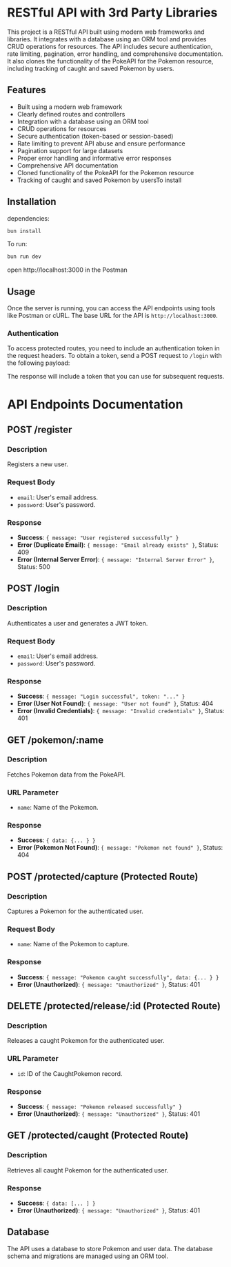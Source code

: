 # RESTful API with 3rd Party Libraries

This project is a RESTful API built using modern web frameworks and libraries. It integrates with a database using an ORM tool and provides CRUD operations for resources. The API includes secure authentication, rate limiting, pagination, error handling, and comprehensive documentation. It also clones the functionality of the PokeAPI for the Pokemon resource, including tracking of caught and saved Pokemon by users.

## Features

- Built using a modern web framework
- Clearly defined routes and controllers
- Integration with a database using an ORM tool
- CRUD operations for resources
- Secure authentication (token-based or session-based)
- Rate limiting to prevent API abuse and ensure performance
- Pagination support for large datasets
- Proper error handling and informative error responses
- Comprehensive API documentation
- Cloned functionality of the PokeAPI for the Pokemon resource
- Tracking of caught and saved Pokemon by usersTo install 

## Installation
dependencies:
```sh
bun install
```

To run:
```sh
bun run dev
```

open http://localhost:3000 in the Postman

## Usage

Once the server is running, you can access the API endpoints using tools like Postman or cURL. The base URL for the API is `http://localhost:3000`.

### Authentication

To access protected routes, you need to include an authentication token in the request headers. To obtain a token, send a POST request to `/login` with the following payload:


The response will include a token that you can use for subsequent requests.

# API Endpoints Documentation

## POST /register

### Description
Registers a new user.

### Request Body
- `email`: User's email address.
- `password`: User's password.

### Response
- **Success**: `{ message: "User registered successfully" }`
- **Error (Duplicate Email)**: `{ message: "Email already exists" }`, Status: 409
- **Error (Internal Server Error)**: `{ message: "Internal Server Error" }`, Status: 500

## POST /login

### Description
Authenticates a user and generates a JWT token.

### Request Body
- `email`: User's email address.
- `password`: User's password.

### Response
- **Success**: `{ message: "Login successful", token: "..." }`
- **Error (User Not Found)**: `{ message: "User not found" }`, Status: 404
- **Error (Invalid Credentials)**: `{ message: "Invalid credentials" }`, Status: 401

## GET /pokemon/:name

### Description
Fetches Pokemon data from the PokeAPI.

### URL Parameter
- `name`: Name of the Pokemon.

### Response
- **Success**: `{ data: {... } }`
- **Error (Pokemon Not Found)**: `{ message: "Pokemon not found" }`, Status: 404

## POST /protected/capture (Protected Route)

### Description
Captures a Pokemon for the authenticated user.

### Request Body
- `name`: Name of the Pokemon to capture.

### Response
- **Success**: `{ message: "Pokemon caught successfully", data: {... } }`
- **Error (Unauthorized)**: `{ message: "Unauthorized" }`, Status: 401

## DELETE /protected/release/:id (Protected Route)

### Description
Releases a caught Pokemon for the authenticated user.

### URL Parameter
- `id`: ID of the CaughtPokemon record.

### Response
- **Success**: `{ message: "Pokemon released successfully" }`
- **Error (Unauthorized)**: `{ message: "Unauthorized" }`, Status: 401

## GET /protected/caught (Protected Route)

### Description
Retrieves all caught Pokemon for the authenticated user.

### Response
- **Success**: `{ data: [... ] }`
- **Error (Unauthorized)**: `{ message: "Unauthorized" }`, Status: 401

## Database

The API uses a database to store Pokemon and user data. The database schema and migrations are managed using an ORM tool.


